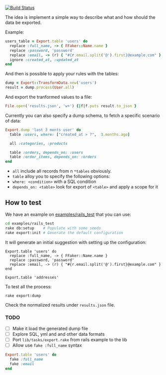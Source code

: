 [![Build Status](https://travis-ci.org/jonatas/export.svg?branch=master)](https://travis-ci.org/jonatas/export)

The idea is implement a simple way to describe what and how should the data be
exported.

Example:

```ruby
users_table = Export.table 'users' do
  replace :full_name, -> { FFaker::Name.name }
  replace :password, 'password'
  replace :email, -> (r) { "#{r.email.split('@').first}@example.com" }
  ignore :created_at, :updated_at
end
```

And then is possible to apply your rules with the tables:

```ruby
dump = Export::TransformData.new('users')
result = dump.process(User.all)
```

And export the tranformed values to a file:

```ruby
File.open('results.json', 'w+') {|f|f.puts result.to_json }
```

Currently you can also specify a dump schema, to fetch a specific scenario of
data:


```ruby
Export.dump 'last 3 monts user' do
  table :users, where: ["created_at > ?",  3.months.ago]

  all :categories, :products

  table :orders, depends_on: :users
  table :order_items, depends_on: :orders
end
```

- `all` include all records from n `*tables` obviously.
- `table` alloy you to specify the following options:
 - `where: <condition>` with a SQL condition
 - `depends_on: <table>` look for export of `<table>` and apply a scope for it


## How to test

We have an example on [examples/rails_test](examples/rails_test) that you can
use:

```bash
cd examples/rails_test
rake db:setup    # Populate with some seeds
rake export:init # Generate the default configuration
```

It will generate an initial suggestion with setting up the configuration:

```
Export.table 'users' do
  replace :full_name, -> { FFaker::Name.name }
  replace :password, 'password'
  replace :email, -> (r) { "#{r.email.split('@').first}@example.com" }
end

Export.table 'addresses'
```

To test all the process:

```
rake export:dump
```

Check the normalized results under `results.json` file.

### TODO

- [ ] Make it load the generated dump file
- [ ] Explore SQL, yml and and other data formats
- [ ] Port `lib/tasks/export.rake` from rails example to the lib
- [ ] Allow use `fake :full_name` syntax

```ruby
Export.table 'users' do
  fake :full_name
  fake :email
end
```
